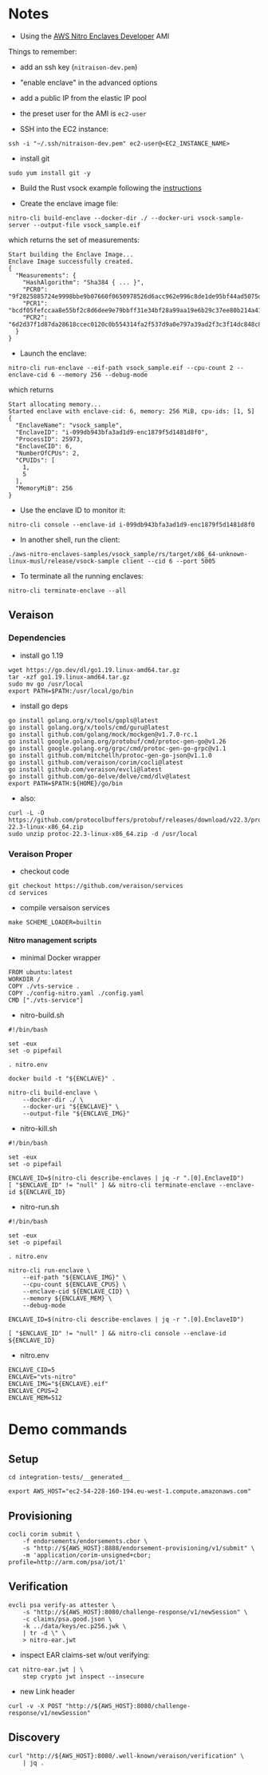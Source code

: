 # Notes

* Using the [AWS Nitro Enclaves Developer](https://aws.amazon.com/marketplace/pp/prodview-37z6ersmwouq2) AMI

Things to remember:
* add an ssh key (`nitraison-dev.pem`)
* "enable enclave" in the advanced options
* add a public IP from the elastic IP pool
* the preset user for the AMI is `ec2-user`

* SSH into the EC2 instance:
```shell
ssh -i "~/.ssh/nitraison-dev.pem" ec2-user@<EC2_INSTANCE_NAME>
```

* install git
```shell
sudo yum install git -y
```

* Build the Rust vsock example following the [instructions](https://docs.aws.amazon.com/enclaves/latest/user/developing-applications-linux.html)

* Create the enclave image file:
```shell
nitro-cli build-enclave --docker-dir ./ --docker-uri vsock-sample-server --output-file vsock_sample.eif
```
which returns the set of measurements:
```
Start building the Enclave Image...
Enclave Image successfully created.
{
  "Measurements": {
    "HashAlgorithm": "Sha384 { ... }",
    "PCR0": "9f2825885724e9998bbe9b07660f0650978526d6acc962e996c8de1de95bf44ad5075d9ade8ac78900c2536463acd8c3",
    "PCR1": "bcdf05fefccaa8e55bf2c8d6dee9e79bbff31e34bf28a99aa19e6b29c37ee80b214a414b7607236edf26fcb78654e63f",
    "PCR2": "6d2d37f1d87da28618ccec0120c0b554314fa2f537d9a0e797a39ad2f3c3f14dc848c8ee13a9f758f830e4b8c65d1724"
  }
}
```

* Launch the enclave:
```shell
nitro-cli run-enclave --eif-path vsock_sample.eif --cpu-count 2 --enclave-cid 6 --memory 256 --debug-mode
```
which returns
```
Start allocating memory...
Started enclave with enclave-cid: 6, memory: 256 MiB, cpu-ids: [1, 5]
{
  "EnclaveName": "vsock_sample",
  "EnclaveID": "i-099db943bfa3ad1d9-enc1879f5d1481d8f0",
  "ProcessID": 25973,
  "EnclaveCID": 6,
  "NumberOfCPUs": 2,
  "CPUIDs": [
    1,
    5
  ],
  "MemoryMiB": 256
}
```

* Use the enclave ID to monitor it:
```shell
nitro-cli console --enclave-id i-099db943bfa3ad1d9-enc1879f5d1481d8f0
```

* In another shell, run the client:
```shell
./aws-nitro-enclaves-samples/vsock_sample/rs/target/x86_64-unknown-linux-musl/release/vsock-sample client --cid 6 --port 5005
```

* To terminate all the running enclaves:
```shell
nitro-cli terminate-enclave --all
```

## Veraison

### Dependencies

* install go 1.19
```shell
wget https://go.dev/dl/go1.19.linux-amd64.tar.gz
tar -xzf go1.19.linux-amd64.tar.gz
sudo mv go /usr/local
export PATH=$PATH:/usr/local/go/bin
```

* install go deps
```shell
go install golang.org/x/tools/gopls@latest
go install golang.org/x/tools/cmd/guru@latest
go install github.com/golang/mock/mockgen@v1.7.0-rc.1
go install google.golang.org/protobuf/cmd/protoc-gen-go@v1.26
go install google.golang.org/grpc/cmd/protoc-gen-go-grpc@v1.1
go install github.com/mitchellh/protoc-gen-go-json@v1.1.0
go install github.com/veraison/corim/cocli@latest
go install github.com/veraison/evcli@latest
go install github.com/go-delve/delve/cmd/dlv@latest
export PATH=$PATH:${HOME}/go/bin
```
* also:
```shell
curl -L -O https://github.com/protocolbuffers/protobuf/releases/download/v22.3/protoc-22.3-linux-x86_64.zip
sudo unzip protoc-22.3-linux-x86_64.zip -d /usr/local
```

### Veraison Proper

* checkout code
```shell
git checkout https://github.com/veraison/services
cd services
```

* compile versaison services
```shell
make SCHEME_LOADER=builtin
```

#### Nitro management scripts

* minimal Docker wrapper
```shell
FROM ubuntu:latest
WORKDIR /
COPY ./vts-service .
COPY ./config-nitro.yaml ./config.yaml
CMD ["./vts-service"]
```

* nitro-build.sh
```shell
#!/bin/bash

set -eux
set -o pipefail

. nitro.env

docker build -t "${ENCLAVE}" .

nitro-cli build-enclave \
	--docker-dir ./ \
	--docker-uri "${ENCLAVE}" \
	--output-file "${ENCLAVE_IMG}"
```

* nitro-kill.sh
```shell
#!/bin/bash

set -eux
set -o pipefail

ENCLAVE_ID=$(nitro-cli describe-enclaves | jq -r ".[0].EnclaveID")
[ "$ENCLAVE_ID" != "null" ] && nitro-cli terminate-enclave --enclave-id ${ENCLAVE_ID}
```

* nitro-run.sh
```shell
#!/bin/bash

set -eux
set -o pipefail

. nitro.env

nitro-cli run-enclave \
	--eif-path "${ENCLAVE_IMG}" \
	--cpu-count ${ENCLAVE_CPUS} \
	--enclave-cid ${ENCLAVE_CID} \
	--memory ${ENCLAVE_MEM} \
	--debug-mode

ENCLAVE_ID=$(nitro-cli describe-enclaves | jq -r ".[0].EnclaveID")

[ "$ENCLAVE_ID" != "null" ] && nitro-cli console --enclave-id ${ENCLAVE_ID}
```

* nitro.env
```shell
ENCLAVE_CID=5
ENCLAVE="vts-nitro"
ENCLAVE_IMG="${ENCLAVE}.eif"
ENCLAVE_CPUS=2
ENCLAVE_MEM=512
```

# Demo commands

## Setup

```shell
cd integration-tests/__generated__
```

```shell
export AWS_HOST="ec2-54-228-160-194.eu-west-1.compute.amazonaws.com"
```

## Provisioning

```shell
cocli corim submit \
	-f endorsements/endorsements.cbor \
	-s "http://${AWS_HOST}:8888/endorsement-provisioning/v1/submit" \
	-m 'application/corim-unsigned+cbor; profile=http://arm.com/psa/iot/1'
```

## Verification

```shell
evcli psa verify-as attester \
	-s "http://${AWS_HOST}:8080/challenge-response/v1/newSession" \
	-c claims/psa.good.json \
	-k ../data/keys/ec.p256.jwk \
    | tr -d \" \
    > nitro-ear.jwt
```

* inspect EAR claims-set w/out verifying:
```shell
cat nitro-ear.jwt | \
    step crypto jwt inspect --insecure
```


* new Link header

```shell
curl -v -X POST "http://${AWS_HOST}:8080/challenge-response/v1/newSession"
```

## Discovery

```shell
curl "http://${AWS_HOST}:8080/.well-known/veraison/verification" \
    | jq .
```


